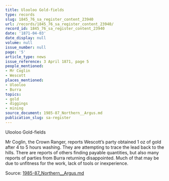 ```yaml
---
title: Ulooloo Gold-fields
type: records
slug: 1845_76_sa_register_content_23940
url: /records/1845_76_sa_register_content_23940/
record_id: 1845_76_sa_register_content_23940
date: '1871-04-03'
date_display: null
volume: null
issue_number: null
page: '5'
article_type: news
issue_reference: 3 April 1871, page 5
people_mentioned:
- Mr Coglin
- Wescott
places_mentioned:
- Ulooloo
- Burra
topics:
- gold
- diggings
- mining
source_document: 1985-87_Northern__Argus.md
publication_slug: sa-register
---
```


Ulooloo Gold-fields

Mr Coglin, the Crown Ranger, reports Wescott’s party obtained 1 oz of gold after 4 to 5 hours washing.  They are attempting to trace the lead back to the hills.  There are reports of others finding payable quantities, but also many reports of parties from Burra returning disappointed.  Much of that may be due to unfitness for the work, lack of tools or inexperience.

Source: [1985-87_Northern__Argus.md](/downloads/markdown/1985-87_Northern__Argus.md)
